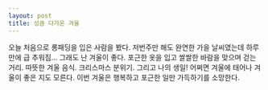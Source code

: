 ```yaml
---
layout: post
title: 성큼 다가온 겨울
---
```


오늘 처음으로 롱패딩을 입은 사람을 봤다. 저번주만 해도 완연한 가을 날씨였는데 하루만에 급 추워짐...  그래도 난 겨울이 좋다. 포근한 옷을 입고 쌀쌀한 바람을 맞으며 걷는 거리. 따뜻한 겨울 음식. 크리스마스 분위기. 그리고 나의 생일! 어쩌면 겨울에 태어나 겨울이 좋은 지도 모른다. 이번 겨울은 행복하고 포근한 일만 가득하기를 소망한다.